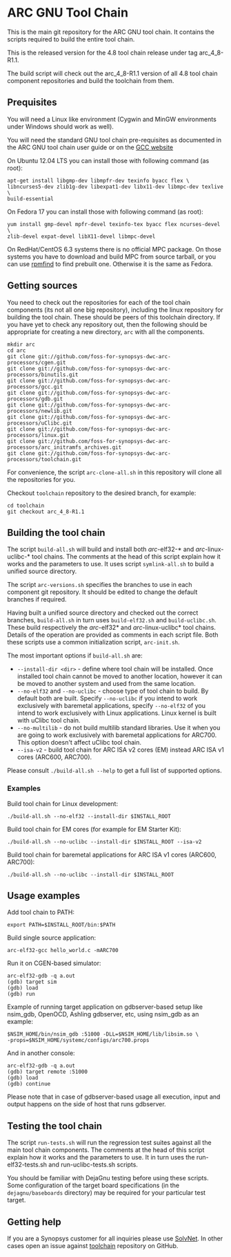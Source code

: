 ARC GNU Tool Chain
==================

This is the main git repository for the ARC GNU tool chain. It contains 
the scripts required to build the entire tool chain.

This is the released version for the 4.8 tool chain release under tag
arc_4_8-R1.1.

The build script will check out the arc_4_8-R1.1 version of all 4.8 tool
chain component repositories and build the toolchain from them.

Prequisites
-----------

You will need a Linux like environment (Cygwin and MinGW environments under
Windows should work as well).

You will need the standard GNU tool chain pre-requisites as documented in the
ARC GNU tool chain user guide or on the
[GCC website](http://gcc.gnu.org/install/prerequisites.html)

On Ubuntu 12.04 LTS you can install those with following command (as root):

    apt-get install libgmp-dev libmpfr-dev texinfo byacc flex \
    libncurses5-dev zlib1g-dev libexpat1-dev libx11-dev libmpc-dev texlive \
    build-essential

On Fedora 17 you can install those with following command (as root):

    yum install gmp-devel mpfr-devel texinfo-tex byacc flex ncurses-devel \
    zlib-devel expat-devel libX11-devel libmpc-devel

On RedHat/CentOS 6.3 systems there is no official MPC package. On those systems
you have to download and build MPC from source tarball, or you can use
[rpmfind](http://www.rpmfind.net/linux/rpm2html/search.php?query=libmpc&submit=Search+...)
to find prebuilt one. Otherwise it is the same as Fedora.


Getting sources
---------------

You need to check out the repositories for each of the tool chain
components (its not all one big repository), including the linux repository
for building the tool chain. These should be peers of this toolchain
directory. If you have yet to check any repository out, then the following
should be appropriate for creating a new directory, `arc` with all the
components.

    mkdir arc
    cd arc
    git clone git://github.com/foss-for-synopsys-dwc-arc-processors/cgen.git
    git clone git://github.com/foss-for-synopsys-dwc-arc-processors/binutils.git
    git clone git://github.com/foss-for-synopsys-dwc-arc-processors/gcc.git
    git clone git://github.com/foss-for-synopsys-dwc-arc-processors/gdb.git
    git clone git://github.com/foss-for-synopsys-dwc-arc-processors/newlib.git
    git clone git://github.com/foss-for-synopsys-dwc-arc-processors/uClibc.git
    git clone git://github.com/foss-for-synopsys-dwc-arc-processors/linux.git
    git clone git://github.com/foss-for-synopsys-dwc-arc-processors/arc_initramfs_archives.git
    git clone git://github.com/foss-for-synopsys-dwc-arc-processors/toolchain.git

For convenience, the script `arc-clone-all.sh` in this repository will clone
all the repositories for you.

Checkout `toolchain` repository to the desired branch, for example:

    cd toolchain
    git checkout arc_4_8-R1.1

Building the tool chain
-----------------------

The script `build-all.sh` will build and install both *arc*-elf32-* and
*arc*-linux-uclibc-* tool chains. The comments at the head of this script
explain how it works and the parameters to use. It uses script
`symlink-all.sh` to build a unified source directory.

The script `arc-versions.sh` specifies the branches to use in each component
git repository. It should be edited to change the default branches if
required.

Having built a unified source directory and checked out the correct branches,
`build-all.sh` in turn uses `build-elf32.sh` and `build-uclibc.sh`. These
build respectively the *arc*-elf32* and *arc*-linux-uclibc* tool chains. Details
of the operation are provided as comments in each script file. Both these
scripts use a common initialization script, `arc-init.sh`.

The most important options if `build-all.sh` are:

 * `--install-dir <dir>` - define where tool chain will be installed. Once
   installed tool chain cannot be moved to another location, however it can be
   moved to another system and used from the same location.
 * `--no-elf32` and `--no-uclibc` - choose type of tool chain to build. By
   default both are built. Specify `--no-uclibc` if you intend to work
   exclusively with baremetal applications, specify `--no-elf32` of you intend
   to work exclusively with Linux applications. Linux kernel is built with
   uClibc tool chain.
 * `--no-multilib` - do not build multilib standard libraries. Use it when you
   are going to work exclusively with baremetal applications for ARC700. This
   option doesn't affect uClibc tool chain.
 * `--isa-v2` - build tool chain for ARC ISA v2 cores (EM) instead ARC
   ISA v1 cores (ARC600, ARC700).

Please consult `./build-all.sh --help` to get a full list of supported options.

### Examples

Build tool chain for Linux development:

    ./build-all.sh --no-elf32 --install-dir $INSTALL_ROOT

Build tool chain for EM cores (for example for EM Starter Kit):

    ./build-all.sh --no-uclibc --install-dir $INSTALL_ROOT --isa-v2

Build tool chain for baremetal applications for ARC ISA v1 cores (ARC600, ARC700):

    ./build-all.sh --no-uclibc --install-dir $INSTALL_ROOT

Usage examples
--------------

Add tool chain to PATH:

    export PATH=$INSTALL_ROOT/bin:$PATH

Build single source application:

    arc-elf32-gcc hello_world.c -mARC700

Run it on CGEN-based simulator:

    arc-elf32-gdb -q a.out
    (gdb) target sim
    (gdb) load
    (gdb) run

Example of running target application on gdbserver-based setup like nsim_gdb,
OpenOCD, Ashling gdbserver, etc, using nsim_gdb as an example:

    $NSIM_HOME/bin/nsim_gdb :51000 -DLL=$NSIM_HOME/lib/libsim.so \
    -props=$NSIM_HOME/systemc/configs/arc700.props

And in another console:

    arc-elf32-gdb -q a.out
    (gdb) target remote :51000
    (gdb) load
    (gdb) continue

Please note that in case of gdbserver-based usage all execution, input and
output happens on the side of host that runs gdbserver.

Testing the tool chain
----------------------

The script `run-tests.sh` will run the regression test suites against all the
main tool chain components. The comments at the head of this script explain
how it works and the parameters to use. It in turn uses the run-elf32-tests.sh
and run-uclibc-tests.sh scripts.

You should be familiar with DejaGnu testing before using these scripts. Some
configuration of the target board specifications (in the `dejagnu/baseboards`
directory) may be required for your particular test target.

Getting help
------------

If you are a Synopsys customer for all inquiries please use
[SolvNet](https://solvnet.synopsys.com). In other cases open an issue against
[toolchain](https://github.com/foss-for-synopsys-dwc-arc-processors/toolchain)
repository on GitHub.

